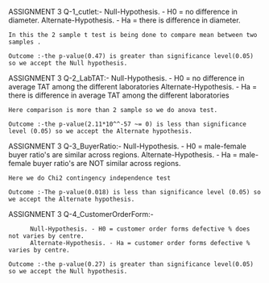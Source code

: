 ASSIGNMENT 3 Q-1_cutlet:-
          Null-Hypothesis. - H0 = no difference in diameter.
          Alternate-Hypothesis. - Ha = there is difference in diameter.

    In this the 2 sample t test is being done to compare mean between two samples .

    Outcome :-the p-value(0.47) is greater than significance level(0.05) so we accept the Null hypothesis. 



ASSIGNMENT 3 Q-2_LabTAT:-
          Null-Hypothesis. - H0 = no difference in average TAT among the different laboratories
          Alternate-Hypothesis. - Ha = there is difference in average TAT among the different laboratories

    Here comparison is more than 2 sample so we do anova test.

    Outcome :-the p-value(2.11*10^^-57 ~= 0) is less than significance level (0.05) so we accept the Alternate hypothesis. 



ASSIGNMENT 3 Q-3_BuyerRatio:-
          Null-Hypothesis. - H0 = male-female buyer ratio's are similar across regions.
          Alternate-Hypothesis. - Ha = male-female buyer ratio's are NOT similar across regions.

    Here we do Chi2 contingency independence test 

    Outcome :-The p-value(0.018) is less than significance level (0.05) so we accept the Alternate hypothesis. 



ASSIGNMENT 3 Q-4_CustomerOrderForm:-

          Null-Hypothesis. - H0 = customer order forms defective % does not varies by centre.
          Alternate-Hypothesis. - Ha = customer order forms defective % varies by centre.

    Outcome :-the p-value(0.27) is greater than significance level(0.05) so we accept the Null hypothesis. 
